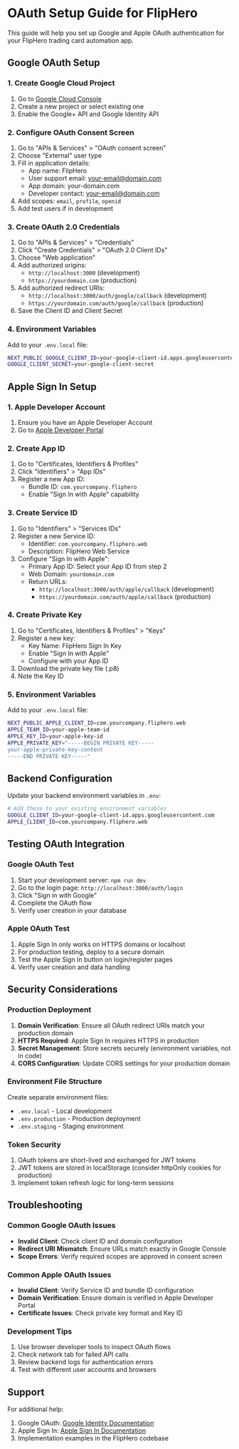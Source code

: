 # OAuth Setup Guide for FlipHero

This guide will help you set up Google and Apple OAuth authentication for your FlipHero trading card automation app.

## Google OAuth Setup

### 1. Create Google Cloud Project
1. Go to [Google Cloud Console](https://console.cloud.google.com/)
2. Create a new project or select existing one
3. Enable the Google+ API and Google Identity API

### 2. Configure OAuth Consent Screen
1. Go to "APIs & Services" > "OAuth consent screen"
2. Choose "External" user type
3. Fill in application details:
   - App name: FlipHero
   - User support email: your-email@domain.com
   - App domain: your-domain.com
   - Developer contact: your-email@domain.com
4. Add scopes: `email`, `profile`, `openid`
5. Add test users if in development

### 3. Create OAuth 2.0 Credentials
1. Go to "APIs & Services" > "Credentials"
2. Click "Create Credentials" > "OAuth 2.0 Client IDs"
3. Choose "Web application"
4. Add authorized origins:
   - `http://localhost:3000` (development)
   - `https://yourdomain.com` (production)
5. Add authorized redirect URIs:
   - `http://localhost:3000/auth/google/callback` (development)
   - `https://yourdomain.com/auth/google/callback` (production)
6. Save the Client ID and Client Secret

### 4. Environment Variables
Add to your `.env.local` file:
```bash
NEXT_PUBLIC_GOOGLE_CLIENT_ID=your-google-client-id.apps.googleusercontent.com
GOOGLE_CLIENT_SECRET=your-google-client-secret
```

## Apple Sign In Setup

### 1. Apple Developer Account
1. Ensure you have an Apple Developer Account
2. Go to [Apple Developer Portal](https://developer.apple.com/account/)

### 2. Create App ID
1. Go to "Certificates, Identifiers & Profiles"
2. Click "Identifiers" > "App IDs"
3. Register a new App ID:
   - Bundle ID: `com.yourcompany.fliphero`
   - Enable "Sign In with Apple" capability

### 3. Create Service ID
1. Go to "Identifiers" > "Services IDs"
2. Register a new Service ID:
   - Identifier: `com.yourcompany.fliphero.web`
   - Description: FlipHero Web Service
3. Configure "Sign In with Apple":
   - Primary App ID: Select your App ID from step 2
   - Web Domain: `yourdomain.com`
   - Return URLs: 
     - `http://localhost:3000/auth/apple/callback` (development)
     - `https://yourdomain.com/auth/apple/callback` (production)

### 4. Create Private Key
1. Go to "Certificates, Identifiers & Profiles" > "Keys"
2. Register a new key:
   - Key Name: FlipHero Sign In Key
   - Enable "Sign In with Apple"
   - Configure with your App ID
3. Download the private key file (.p8)
4. Note the Key ID

### 5. Environment Variables
Add to your `.env.local` file:
```bash
NEXT_PUBLIC_APPLE_CLIENT_ID=com.yourcompany.fliphero.web
APPLE_TEAM_ID=your-apple-team-id
APPLE_KEY_ID=your-apple-key-id
APPLE_PRIVATE_KEY="-----BEGIN PRIVATE KEY-----
your-apple-private-key-content
-----END PRIVATE KEY-----"
```

## Backend Configuration

Update your backend environment variables in `.env`:
```bash
# Add these to your existing environment variables
GOOGLE_CLIENT_ID=your-google-client-id.apps.googleusercontent.com
APPLE_CLIENT_ID=com.yourcompany.fliphero.web
```

## Testing OAuth Integration

### Google OAuth Test
1. Start your development server: `npm run dev`
2. Go to the login page: `http://localhost:3000/auth/login`
3. Click "Sign in with Google"
4. Complete the OAuth flow
5. Verify user creation in your database

### Apple OAuth Test
1. Apple Sign In only works on HTTPS domains or localhost
2. For production testing, deploy to a secure domain
3. Test the Apple Sign In button on login/register pages
4. Verify user creation and data handling

## Security Considerations

### Production Deployment
1. **Domain Verification**: Ensure all OAuth redirect URIs match your production domain
2. **HTTPS Required**: Apple Sign In requires HTTPS in production
3. **Secret Management**: Store secrets securely (environment variables, not in code)
4. **CORS Configuration**: Update CORS settings for your production domain

### Environment File Structure
Create separate environment files:
- `.env.local` - Local development
- `.env.production` - Production deployment
- `.env.staging` - Staging environment

### Token Security
1. OAuth tokens are short-lived and exchanged for JWT tokens
2. JWT tokens are stored in localStorage (consider httpOnly cookies for production)
3. Implement token refresh logic for long-term sessions

## Troubleshooting

### Common Google OAuth Issues
- **Invalid Client**: Check client ID and domain configuration
- **Redirect URI Mismatch**: Ensure URLs match exactly in Google Console
- **Scope Errors**: Verify required scopes are approved in consent screen

### Common Apple OAuth Issues
- **Invalid Client**: Verify Service ID and bundle ID configuration
- **Domain Verification**: Ensure domain is verified in Apple Developer Portal
- **Certificate Issues**: Check private key format and Key ID

### Development Tips
1. Use browser developer tools to inspect OAuth flows
2. Check network tab for failed API calls
3. Review backend logs for authentication errors
4. Test with different user accounts and browsers

## Support

For additional help:
1. Google OAuth: [Google Identity Documentation](https://developers.google.com/identity)
2. Apple Sign In: [Apple Sign In Documentation](https://developer.apple.com/sign-in-with-apple/)
3. Implementation examples in the FlipHero codebase 